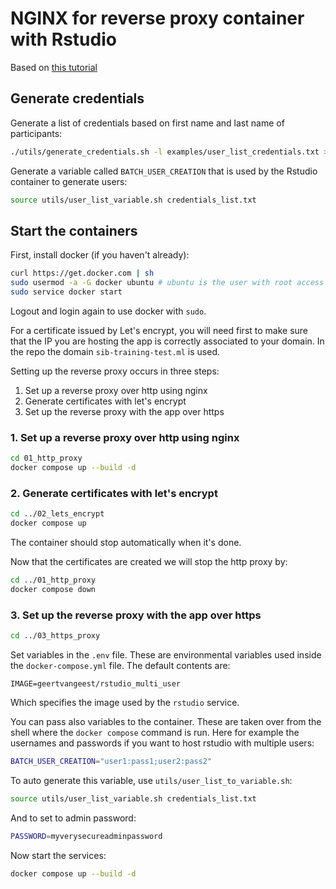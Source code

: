 # NGINX for reverse proxy container with Rstudio

Based on [this tutorial](https://leangaurav.medium.com/simplest-https-setup-nginx-reverse-proxy-letsencrypt-ssl-certificate-aws-cloud-docker-4b74569b3c61)

## Generate credentials

Generate a list of credentials based on first name and last name of participants: 

```sh
./utils/generate_credentials.sh -l examples/user_list_credentials.txt > credentials_list.txt
```

Generate a variable called `BATCH_USER_CREATION` that is used by the Rstudio container to generate users:

```sh
source utils/user_list_variable.sh credentials_list.txt
```

## Start the containers

First, install docker (if you haven't already):

```sh
curl https://get.docker.com | sh
sudo usermod -a -G docker ubuntu # ubuntu is the user with root access
sudo service docker start
```

Logout and login again to use docker with `sudo`. 

For a certificate issued by Let's encrypt, you will need first to make sure that the IP you are hosting the app is correctly associated to your domain. In the repo the domain `sib-training-test.ml` is used. 

Setting up the reverse proxy occurs in three steps:

1. Set up a reverse proxy over http using nginx
2. Generate certificates with let's encrypt
3. Set up the reverse proxy with the app over https

### 1. Set up a reverse proxy over http using nginx

```sh
cd 01_http_proxy
docker compose up --build -d
```

### 2. Generate certificates with let's encrypt

```sh
cd ../02_lets_encrypt
docker compose up
```

The container should stop automatically when it's done. 

Now that the certificates are created we will stop the http proxy by:

```sh
cd ../01_http_proxy
docker compose down
```

### 3. Set up the reverse proxy with the app over https

```sh
cd ../03_https_proxy
```

Set variables in the `.env` file. These are environmental variables used inside the `docker-compose.yml` file. The default contents are:

```
IMAGE=geertvangeest/rstudio_multi_user 
```

Which specifies the image used by the `rstudio` service. 

You can pass also variables to the container. These are taken over from the shell where the `docker compose` command is run. Here for example the usernames and passwords if you want to host rstudio with multiple users:

```sh
BATCH_USER_CREATION="user1:pass1;user2:pass2"
```

To auto generate this variable, use `utils/user_list_to_variable.sh`:

```sh
source utils/user_list_variable.sh credentials_list.txt
```

And to set to admin password:

```sh
PASSWORD=myverysecureadminpassword
```

Now start the services:

```sh
docker compose up --build -d
```
